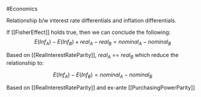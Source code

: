 #Economics 

Relationship b/w interest rate differentials and inflation differentials.

If [[FisherEffect]] holds true, then we can conclude the following:
$$
E(Inf_A) - E(Inf_B) + real_A - real_B = nominal_A - nominal_B
$$

Based on [[RealInterestRateParity]], $real_A$ == $real_B$
which reduce the relationship to: 

$$
E(Inf_A) - E(Inf_B)  = nominal_A - nominal_B
$$

Based on [[RealInterestRateParity]] and ex-ante [[PurchasingPowerParity]] 